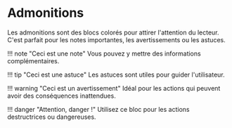 # Admonitions

Les admonitions sont des blocs colorés pour attirer l'attention du lecteur. C'est parfait pour les notes importantes, les avertissements ou les astuces.

!!! note "Ceci est une note"
    Vous pouvez y mettre des informations complémentaires.

!!! tip "Ceci est une astuce"
    Les astuces sont utiles pour guider l'utilisateur.

!!! warning "Ceci est un avertissement"
    Idéal pour les actions qui peuvent avoir des conséquences inattendues.

!!! danger "Attention, danger !"
    Utilisez ce bloc pour les actions destructrices ou dangereuses.
